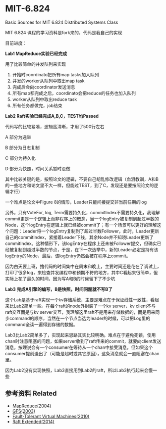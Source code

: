 # MIT-6.824
Basic Sources for MIT 6.824 Distributed Systems Class

MIT 6.824 课程的学习资料是fork来的，代码是我自己的实现

目前进度：


**Lab1 MapReduce实验已经完成**


用了比较简单的并发队列来实现
1. 开始时coordinato把所有map tasks加入队列
2. 并发的worker从队列中取出map task
3. 完成后会向coordinator发送消息
4. 所有map都完成之后，coordinato会把reduce的任务也加入队列
5. worker从队列中取出reduce task
6. 所有任务都做完，job结束


**Lab2 Raft实验已经完成A,B,C，TEST均Passed**


代码写的比较紧凑，逻辑蛮清晰，才用了500行左右


A 部分为选举


B 部分为日志复制


C 部分为持久化


D 部分为快照，时间关系暂时没做


其中比较关键的是，按照论文的逻辑，不要自己胡乱修改逻辑（血泪教训，A和B的一些地方和论文里不大一样，但能过TEST，到了C，发现还是要按照论文的逻辑才行）


一个难点是论文中Figure 8的情形，Leader只能间接提交非当前任期的log


另外，只有VoteFor, log, Term需要持久化，commitIndex不需要持久化，我理解commit更是一个逻辑上而非程序上的概念，当一个logEntry被复制到超过半数的Node，这个logEntry在逻辑上就已经被commit了；有一个场景可以更好的理解这个问题：Leader将一个logEntry复制到了超过半数Follower，此时，Leader更新自己的commitIndex，紧接着Leader下线，其余Node并不知晓Leader更新了commitIndex。这种情形下，该logEntry在程序上还未被Follower提交，但确实已经被复制到超过半数的节点，于是，在下一次选举中，新的Leader必定是持有该logEntry的Node，最后，该logEntry仍然会被在程序上commit。


因为白天要上班，撸代码的时间集中在周末和晚上，主要时间还是花在了调试上，打印了很多log，来检查并发编程中和预期不符的地方，其中C看起来很简单，但实际上花了最久的时间，因为写A和B的时候留下了不少坑


**Lab3 完成A引擎的编写，B是快照，时间问题就不写B了**


这个Lab是基于raft实现一个kv存储系统，主要是难点在于保证线性一致性，看起来比Lab2简单一些。在每个raft的node外封装了一个kv server，kv client不与raft交互而是与kv server交互，我理解这里raft不是用来存储数据的，而是用来同步command的顺序，当然在一个节点当选为leader的时候，可以把Log里的command全读一遍得到存储的数据。

Lab3比Lab2简单多了，实现起来思路其实比较明确。难点在于避免死锁，使用chan时注意阻塞的问题，如果server收到了raft传来的commit，就要向client发送消息，按理说会有一个consumer在等待从一个chan中接受消息，但如果这个consumer提前退出了（可能是超时或其它原因），这条消息就会一直阻塞在chan里。

因为Lab2没有实现快照，Lab3直接用到Lab2的raft，所以Lab3执行起来会慢一些


## 参考资料 Related

- [MapReduce(2004)](https://pdos.csail.mit.edu/6.824/papers/mapreduce.pdf)
- [GFS(2003)](https://static.googleusercontent.com/media/research.google.com/zh-CN//archive/gfs-sosp2003.pdf)
- [Fault-Tolerant Virtual Machines(2010)](https://pdos.csail.mit.edu/6.824/papers/vm-ft.pdf)
- [Raft Extended(2014)](https://pdos.csail.mit.edu/6.824/papers/raft-extended.pdf)


